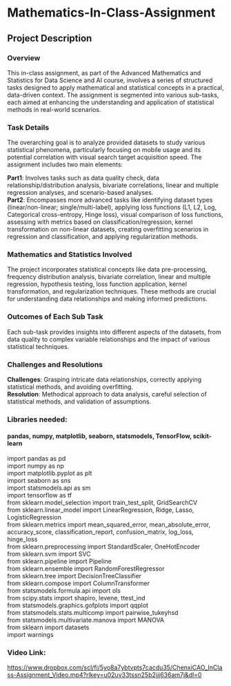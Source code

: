 # Mathematics-In-Class-Assignment
## Project Description  
### Overview  
This in-class assignment, as part of the Advanced Mathematics and Statistics for Data Science and AI course, involves a series of structured tasks designed to apply mathematical and statistical concepts in a practical, data-driven context. The assignment is segmented into various sub-tasks, each aimed at enhancing the understanding and application of statistical methods in real-world scenarios.  

### Task Details
The overarching goal is to analyze provided datasets to study various statistical phenomena, particularly focusing on mobile usage and its potential correlation with visual search target acquisition speed. The assignment includes two main elements:

**Part1**: Involves tasks such as data quality check, data relationship/distribution analysis, bivariate correlations, linear and multiple regression analyses, and scenario-based analyses.  
**Part2**: Encompasses more advanced tasks like identifying dataset types (linear/non-linear; single/multi-label), applying loss functions (L1, L2, Log, Categorical cross-entropy, Hinge loss), visual comparison of loss functions, assessing with metrics based on classification/regression, kernel transformation on non-linear datasets, creating overfitting scenarios in regression and classification, and applying regularization methods.  

### Mathematics and Statistics Involved
The project incorporates statistical concepts like data pre-processing, frequency distribution analysis, bivariate correlation, linear and multiple regression, hypothesis testing, loss function application, kernel transformation, and regularization techniques. These methods are crucial for understanding data relationships and making informed predictions.  
### Outcomes of Each Sub Task
Each sub-task provides insights into different aspects of the datasets, from data quality to complex variable relationships and the impact of various statistical techniques.  
### Challenges and Resolutions
**Challenges**: Grasping intricate data relationships, correctly applying statistical methods, and avoiding overfitting.  
**Resolution**: Methodical approach to data analysis, careful selection of statistical methods, and validation of assumptions.  

### Libraries needed:
#### pandas, numpy, matplotlib, seaborn, statsmodels, TensorFlow, scikit-learn   
import pandas as pd  
import numpy as np  
import matplotlib.pyplot as plt  
import seaborn as sns  
import statsmodels.api as sm  
import tensorflow as tf  
from sklearn.model_selection import train_test_split, GridSearchCV  
from sklearn.linear_model import LinearRegression, Ridge, Lasso, LogisticRegression  
from sklearn.metrics import mean_squared_error, mean_absolute_error, accuracy_score, classification_report, confusion_matrix, log_loss, hinge_loss  
from sklearn.preprocessing import StandardScaler, OneHotEncoder  
from sklearn.svm import SVC  
from sklearn.pipeline import Pipeline  
from sklearn.ensemble import RandomForestRegressor  
from sklearn.tree import DecisionTreeClassifier  
from sklearn.compose import ColumnTransformer  
from statsmodels.formula.api import ols  
from scipy.stats import shapiro, levene, ttest_ind  
from statsmodels.graphics.gofplots import qqplot  
from statsmodels.stats.multicomp import pairwise_tukeyhsd  
from statsmodels.multivariate.manova import MANOVA  
from sklearn import datasets  
import warnings  
### Video Link:  
https://www.dropbox.com/scl/fi/5yo8a7ybtvpts7cacdu35/ChenxiCAO_InClass-Assignment_Video.mp4?rlkey=u02uv33tssn25b2jjj636am7j&dl=0    

